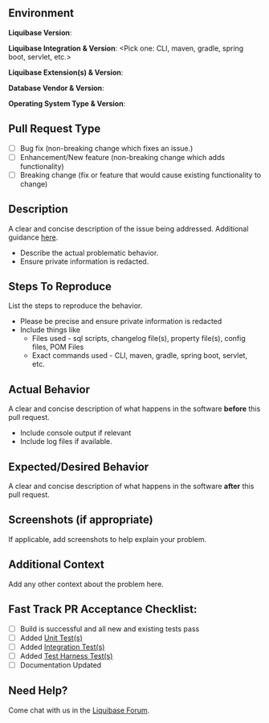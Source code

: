 <!--- This environment context section helps us quickly review your PR. 
      Please take a minute to fill-out this information. -->
## Environment

**Liquibase Version**:

**Liquibase Integration & Version**: <Pick one: CLI, maven, gradle, spring boot, servlet, etc.>

**Liquibase Extension(s) & Version**: 

**Database Vendor & Version**:

**Operating System Type & Version**:

## Pull Request Type

<!--- What types of changes does your code introduce?
      Put an `x` in all the boxes that apply: 
      If this PR fixes an existing GH issue, edit the next line to add "closes #XXXX" to auto-link.
      If this PR fixes an existing CORE Jira issue, note that as well, although there will be no auto-linking. -->
- [ ] Bug fix (non-breaking change which fixes an issue.)
- [ ] Enhancement/New feature (non-breaking change which adds functionality)
- [ ] Breaking change (fix or feature that would cause existing functionality to change)

## Description

A clear and concise description of the issue being addressed.  Additional guidance [here](https://liquibase.jira.com/wiki/spaces/LB/pages/1274904896/How+to+Contribute+Code+to+Liquibase+Core).
- Describe the actual problematic behavior.
- Ensure private information is redacted.

## Steps To Reproduce

List the steps to reproduce the behavior.
- Please be precise and ensure private information is redacted
- Include things like
  - Files used - sql scripts, changelog file(s), property file(s), config files, POM Files
  - Exact commands used - CLI, maven, gradle, spring boot, servlet, etc.

## Actual Behavior
A clear and concise description of what happens in the software **before** this pull request.
- Include console output if relevant
- Include log files if available.

## Expected/Desired Behavior
A clear and concise description of what happens in the software **after** this pull request.

## Screenshots (if appropriate)
If applicable, add screenshots to help explain your problem.

## Additional Context
Add any other context about the problem here.

## Fast Track PR Acceptance Checklist:
<!--- Completing these speeds up the acceptance of your pull request -->
<!--- Put an `x` in all the boxes that apply. -->
<!--- If you're unsure about any of these, just ask us in a comment. We're here to help! -->
- [ ] Build is successful and all new and existing tests pass
- [ ] Added [Unit Test(s)](https://liquibase.jira.com/wiki/spaces/LB/pages/1274937609/How+to+Write+Liquibase+Core+Unit+Tests)
- [ ] Added [Integration Test(s)](https://liquibase.jira.com/wiki/spaces/LB/pages/1276608569/How+to+Write+Liquibase+Core+Integration+Tests)
- [ ] Added [Test Harness Test(s)](https://github.com/liquibase/liquibase-test-harness/pulls)
- [ ] Documentation Updated

## Need Help?
Come chat with us in the [Liquibase Forum](https://forum.liquibase.org/).
